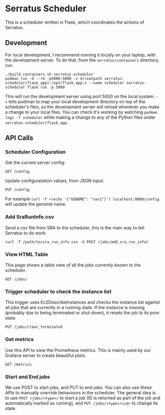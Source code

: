# Serratus Scheduler
This is a scheduler written in Flask, which coordinates the actions of Serratus.

## Development

For local development, I recommend running it locally on your laptop, with the development server.  To do that, from the `serratus/containers` directory, run:

    ./build_containers.sh serratus-scheduler
    podman run -d --rm -p5000:5000 -v $(realpath serratus-scheduler/flask_app):/opt/flask_app:z --name scheduler serratus-scheduler flask run -p 5000

This will run the development server using port 5000 on the local system.  `-v` tells podman to map your local development directory on top of the scheduler's files, so the development server will reload whenever you make a change to your local files.  You can check it's working by watching `podman logs -f scheduler` while making a change to any of the Python files under `serratus-scheduler/flask_app`.

## API Calls

### Scheduler Configuration

Get the current server config:

    GET /config

Update configuratation values, from JSON input.

    PUT /config

For example `curl -T <(echo '{"GENOME": "cov1"}') localhost:8000/config` will update the genome name.

### Add SraRunInfo.csv

Send a csv file from SRA to the scheduler, this is the main way to tell Serratus to do work:

    curl -T /path/to/sra_run_info.csv -X POST /jobs/add_sra_run_info/

### View HTML Table

This page shows a table view of all the jobs currently known to the scheduler.

    GET /jobs/

### Trigger scheduler to check the instance list

This trigger uses Ec2DescribeInstances and checks the instance list against all jobs that are currently in a running state.  If the instance is missing (probably due to being terminated or shut down), it resets the job to its prior state.

    PUT /jobs/clear_terminated

### Get metrics

Use this API to view the Prometheus metrics.  This is mainly used by our Grafana server to create beautiful plots.

    GET /metrics

### Start and End jobs

We use POST to start jobs, and PUT to end jobs.  You can also use these APIs to manually override behaviours in the scheduler.  The general idea is to use `POST /jobs/<type>/` to start a job (ID is returned as part of the job and automatically marked as running), and `PUT /jobs/<type>/<id>` to change its state.
